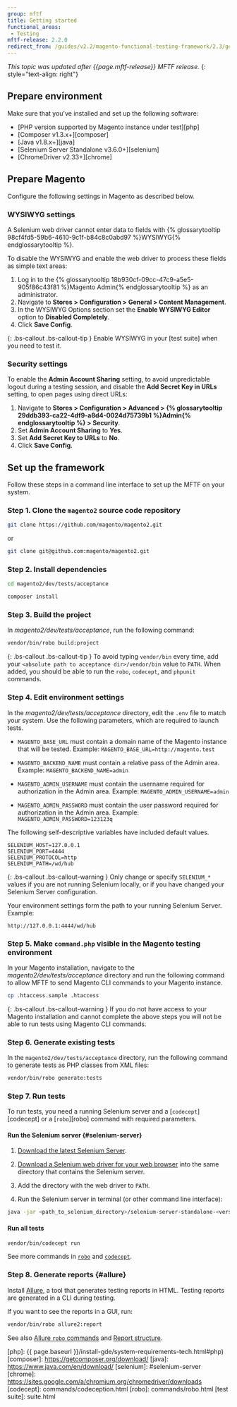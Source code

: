 ```yaml
---
group: mftf
title: Getting started
functional_areas:
 - Testing
mftf-release: 2.2.0
redirect_from: /guides/v2.2/magento-functional-testing-framework/2.3/getting-started.html
---
```


_This topic was updated after {{page.mftf-release}} MFTF release._
{: style="text-align: right"}

## Prepare environment

Make sure that you've installed and set up the following software:

* [PHP version supported by Magento instance under test][php]
* [Composer v1.3.x+][composer]
* [Java v1.8.x+][java]
* [Selenium Server Standalone v3.6.0+][selenium]
* [ChromeDriver v2.33+][chrome]

## Prepare Magento

Configure the following settings in Magento as described below.

### WYSIWYG settings

A Selenium web driver cannot enter data to fields with {% glossarytooltip 98cf4fd5-59b6-4610-9c1f-b84c8c0abd97 %}WYSIWYG{% endglossarytooltip %}.

To disable the WYSIWYG and enable the web driver to process these fields as simple text areas:

1. Log in to the {% glossarytooltip 18b930cf-09cc-47c9-a5e5-905f86c43f81 %}Magento Admin{% endglossarytooltip %} as an administrator.
2. Navigate to **Stores \> Configuration \> General \> Content Management**.
3. In the WYSIWYG Options section set the **Enable WYSIWYG Editor** option to **Disabled Completely**.
4. Click **Save Config**.

{: .bs-callout .bs-callout-tip }
Enable WYSIWYG in your [test suite] when you need to test it.

### Security settings

To enable the **Admin Account Sharing** setting, to avoid unpredictable logout during a testing session, and disable the **Add Secret Key in URLs** setting, to open pages using direct URLs:

1. Navigate to **Stores \> Configuration \> Advanced \> {% glossarytooltip 29ddb393-ca22-4df9-a8d4-0024d75739b1 %}Admin{% endglossarytooltip %} \> Security**.
2. Set **Admin Account Sharing** to **Yes**.
3. Set **Add Secret Key to URLs** to **No**.
4. Click **Save Config**.

## Set up the framework

Follow these steps in a command line interface to set up the MFTF on your system.

### Step 1. Clone the `magento2` source code repository

```bash
git clone https://github.com/magento/magento2.git
```

or

```bash
git clone git@github.com:magento/magento2.git
```

### Step 2. Install dependencies

```bash
cd magento2/dev/tests/acceptance
```
```bash
composer install
```

### Step 3. Build the project

In _magento2/dev/tests/acceptance_, run the following command:

```bash
vendor/bin/robo build:project
```

{: .bs-callout .bs-callout-tip }
To avoid typing `vendor/bin` every time, add your `<absolute path to acceptance dir>/vendor/bin` value to `PATH`.
When added, you should be able to run the `robo`, `codecept`, and `phpunit` commands.

### Step 4. Edit environment settings

In the _magento2/dev/tests/acceptance_ directory, edit the `.env` file to match your system. Use the following parameters, which are required to launch tests.

* `MAGENTO_BASE_URL` must contain a domain name of the Magento instance that will be tested.
Example: `MAGENTO_BASE_URL=http://magento.test`

* `MAGENTO_BACKEND_NAME` must contain a relative pass of the Admin area.
Example: `MAGENTO_BACKEND_NAME=admin`

* `MAGENTO_ADMIN_USERNAME` must contain the username required for authorization in the Admin area.
Example: `MAGENTO_ADMIN_USERNAME=admin`

* `MAGENTO_ADMIN_PASSWORD` must contain the user password required for authorization in the Admin area.
Example: `MAGENTO_ADMIN_PASSWORD=123123q`

The following self-descriptive variables have included default values.

```config
SELENIUM_HOST=127.0.0.1
SELENIUM_PORT=4444
SELENIUM_PROTOCOL=http
SELENIUM_PATH=/wd/hub
```

{: .bs-callout .bs-callout-warning }
Only change or specify `SELENIUM_*` values if you are not running Selenium locally, or if you have changed your Selenium Server configuration.

Your environment settings form the path to your running Selenium Server.
Example:
```
http://127.0.0.1:4444/wd/hub
```

### Step 5. Make `command.php` visible in the Magento testing environment

In your Magento installation, navigate to the _magento2/dev/tests/acceptance_ directory and run the following command to allow MFTF to send Magento CLI commands to your Magento instance.

```bash
cp .htaccess.sample .htaccess
```

{: .bs-callout .bs-callout-warning }
If you do not have access to your Magento installation and cannot complete the above steps you will not be able to run tests using Magento CLI commands.

### Step 6. Generate existing tests

In the `magento2/dev/tests/acceptance` directory, run the following command to generate tests as PHP classes from XML files:

```bash
vendor/bin/robo generate:tests
```

### Step 7. Run tests

To run tests, you need a running Selenium server and a [`codecept`][codecept] or a [`robo`][robo] command with required parameters.

#### Run the Selenium server {#selenium-server}

1. [Download the latest Selenium Server](http://www.seleniumhq.org/download/).

2. [Download a Selenium web driver for your web browser](http://docs.seleniumhq.org/about/platforms.jsp) into the same directory that contains the Selenium server.

3. Add the directory with the web driver to `PATH`.

4. Run the Selenium server in terminal (or other command line interface):

```bash
java -jar <path_to_selenium_directory>/selenium-server-standalone-<version>.jar
```

#### Run all tests

```bash
vendor/bin/codecept run
```

See more commands in [`robo`](commands/robo.html) and [`codecept`](commands/codeception.html).

### Step 8. Generate reports {#allure}

Install [Allure](https://docs.qameta.io/allure/latest/), a tool that generates testing reports in HTML.
Testing reports are generated in a CLI during testing.

If you want to see the reports in a GUI, run:

```bash
vendor/bin/robo allure2:report
```

See also [Allure `robo` commands](commands/robo.html#allure-robo-commands) and [Report structure](https://docs.qameta.io/allure/latest/#_report_structure).

<!-- Link definitions -->

[php]: {{ page.baseurl }}/install-gde/system-requirements-tech.html#php)
[composer]: https://getcomposer.org/download/
[java]: https://www.java.com/en/download/
[selenium]: #selenium-server
[chrome]: https://sites.google.com/a/chromium.org/chromedriver/downloads
[codecept]: commands/codeception.html
[robo]: commands/robo.html
[test suite]: suite.html